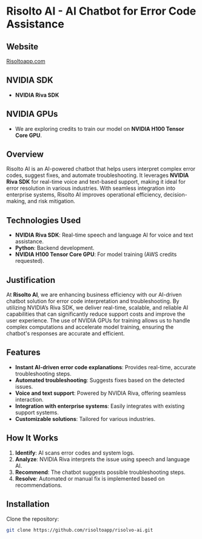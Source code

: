 # **Risolto AI - AI Chatbot for Error Code Assistance**

## **Website**
[Risoltoapp.com](https://risoltoapp.com)

## **NVIDIA SDK**
- **NVIDIA Riva SDK**

## **NVIDIA GPUs**
- We are exploring credits to train our model on **NVIDIA H100 Tensor Core GPU**.

## **Overview**
Risolto AI is an AI-powered chatbot that helps users interpret complex error codes, suggest fixes, and automate troubleshooting. It leverages **NVIDIA Riva SDK** for real-time voice and text-based support, making it ideal for error resolution in various industries. With seamless integration into enterprise systems, Risolto AI improves operational efficiency, decision-making, and risk mitigation.

## **Technologies Used**
- **NVIDIA Riva SDK**: Real-time speech and language AI for voice and text assistance.
- **Python**: Backend development.
- **NVIDIA H100 Tensor Core GPU**: For model training (AWS credits requested).

## **Justification**
At **Risolto AI**, we are enhancing business efficiency with our AI-driven chatbot solution for error code interpretation and troubleshooting. By utilizing NVIDIA’s Riva SDK, we deliver real-time, scalable, and reliable AI capabilities that can significantly reduce support costs and improve the user experience. The use of NVIDIA GPUs for training allows us to handle complex computations and accelerate model training, ensuring the chatbot's responses are accurate and efficient.

## **Features**
- **Instant AI-driven error code explanations**: Provides real-time, accurate troubleshooting steps.
- **Automated troubleshooting**: Suggests fixes based on the detected issues.
- **Voice and text support**: Powered by NVIDIA Riva, offering seamless interaction.
- **Integration with enterprise systems**: Easily integrates with existing support systems.
- **Customizable solutions**: Tailored for various industries.

## **How It Works**
1. **Identify**: AI scans error codes and system logs.
2. **Analyze**: NVIDIA Riva interprets the issue using speech and language AI.
3. **Recommend**: The chatbot suggests possible troubleshooting steps.
4. **Resolve**: Automated or manual fix is implemented based on recommendations.

## **Installation**
Clone the repository:
   ```bash
   git clone https://github.com/risoltoapp/risolvo-ai.git
